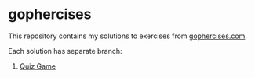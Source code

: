 # gophercises

This repository contains my solutions to exercises from [gophercises.com](https://gophercises.com/).

Each solution has separate branch:
1. [Quiz Game](../../tree/quiz)
